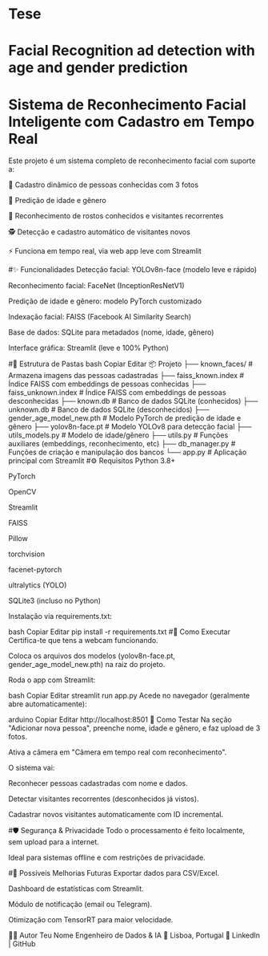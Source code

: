 # Tese
# Facial Recognition ad detection with age and gender prediction
# Sistema de Reconhecimento Facial Inteligente com Cadastro em Tempo Real

Este projeto é um sistema completo de reconhecimento facial com suporte a:

📸 Cadastro dinâmico de pessoas conhecidas com 3 fotos

🤖 Predição de idade e gênero

🧠 Reconhecimento de rostos conhecidos e visitantes recorrentes

🕵️ Detecção e cadastro automático de visitantes novos

⚡ Funciona em tempo real, via web app leve com Streamlit

#✨ Funcionalidades
Detecção facial: YOLOv8n-face (modelo leve e rápido)

Reconhecimento facial: FaceNet (InceptionResNetV1)

Predição de idade e gênero: modelo PyTorch customizado

Indexação facial: FAISS (Facebook AI Similarity Search)

Base de dados: SQLite para metadados (nome, idade, gênero)

Interface gráfica: Streamlit (leve e 100% Python)

#📁 Estrutura de Pastas
bash
Copiar
Editar
📦 Projeto
├── known_faces/             # Armazena imagens das pessoas cadastradas
├── faiss_known.index        # Índice FAISS com embeddings de pessoas conhecidas
├── faiss_unknown.index      # Índice FAISS com embeddings de pessoas desconhecidas
├── known.db                 # Banco de dados SQLite (conhecidos)
├── unknown.db               # Banco de dados SQLite (desconhecidos)
├── gender_age_model_new.pth # Modelo PyTorch de predição de idade e gênero
├── yolov8n-face.pt          # Modelo YOLOv8 para detecção facial
├── utils_models.py          # Modelo de idade/gênero
├── utils.py                 # Funções auxiliares (embeddings, reconhecimento, etc)
├── db_manager.py            # Funções de criação e manipulação dos bancos
└── app.py                   # Aplicação principal com Streamlit
#⚙️ Requisitos
Python 3.8+

PyTorch

OpenCV

Streamlit

FAISS

Pillow

torchvision

facenet-pytorch

ultralytics (YOLO)

SQLite3 (incluso no Python)

Instalação via requirements.txt:

bash
Copiar
Editar
pip install -r requirements.txt
#🚀 Como Executar
Certifica-te que tens a webcam funcionando.

Coloca os arquivos dos modelos (yolov8n-face.pt, gender_age_model_new.pth) na raiz do projeto.

Roda o app com Streamlit:

bash
Copiar
Editar
streamlit run app.py
Acede no navegador (geralmente abre automaticamente):

arduino
Copiar
Editar
http://localhost:8501
🧪 Como Testar
Na seção "Adicionar nova pessoa", preenche nome, idade e gênero, e faz upload de 3 fotos.

Ativa a câmera em "Câmera em tempo real com reconhecimento".

O sistema vai:

Reconhecer pessoas cadastradas com nome e dados.

Detectar visitantes recorrentes (desconhecidos já vistos).

Cadastrar novos visitantes automaticamente com ID incremental.

#🛡️ Segurança & Privacidade
Todo o processamento é feito localmente, sem upload para a internet.

Ideal para sistemas offline e com restrições de privacidade.

#📌 Possíveis Melhorias Futuras
Exportar dados para CSV/Excel.

Dashboard de estatísticas com Streamlit.

Módulo de notificação (email ou Telegram).

Otimização com TensorRT para maior velocidade.

👨‍💻 Autor
Teu Nome
Engenheiro de Dados & IA
📍 Lisboa, Portugal
🔗 LinkedIn | GitHub
